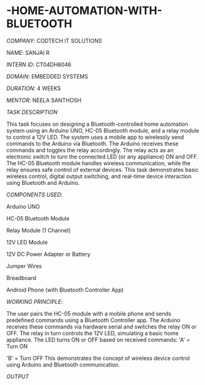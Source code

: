 # -HOME-AUTOMATION-WITH-BLUETOOTH

*COMPANY*: CODTECH IT SOLUTIONS

*NAME*: SANJAI R

*INTERN ID*: CT04DH8046

*DOMAIN*: EMBEDDED SYSTEMS

*DURATION*: 4 WEEKS

*MENTOR*: NEELA SANTHOSH

*TASK DESCRIPTION*
  
This task focuses on designing a Bluetooth-controlled home automation system using an Arduino UNO, HC-05 Bluetooth module, and a relay module to control a 12V LED.
The system uses a mobile app to wirelessly send commands to the Arduino via Bluetooth. The Arduino receives these commands and toggles the relay accordingly. The relay acts as an electronic switch to turn the connected LED (or any appliance) ON and OFF. The HC-05 Bluetooth module handles wireless communication, while the relay ensures safe control of external devices.
This task demonstrates basic wireless control, digital output switching, and real-time device interaction using Bluetooth and Arduino.

*COMPONENTS USED*:
   
Arduino UNO

HC-05 Bluetooth Module

Relay Module (1 Channel)

12V LED Module

12V DC Power Adapter or Battery

Jumper Wires

Breadboard

Android Phone (with Bluetooth Controller App)

*WORKING PRINCIPLE*:

The user pairs the HC-05 module with a mobile phone and sends predefined commands using a Bluetooth Controller app. The Arduino receives these commands via hardware serial and switches the relay ON or OFF.
The relay in turn controls the 12V LED, simulating a basic home appliance. The LED turns ON or OFF based on received commands:
'A' = Turn ON

'B' = Turn OFF
This demonstrates the concept of wireless device control using Arduino and Bluetooth communication.

*OUTPUT*


